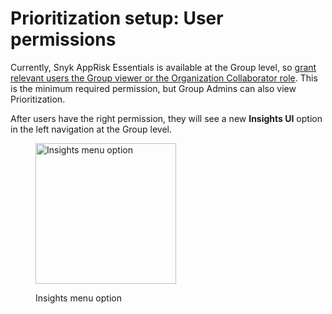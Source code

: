 # Prioritization setup: User permissions

Currently, Snyk AppRisk Essentials is available at the Group level, so [grant relevant users the Group viewer or the Organization Collaborator role](../../../../snyk-admin/manage-permissions-and-roles/manage-member-roles.md#manage-roles). This is the minimum required permission, but Group Admins can also view Prioritization.

After users have the right permission, they will see a new **Insights UI** option in the left navigation at the Group level.

<div align="left">

<figure><img src="../../../../.gitbook/assets/Screenshot 2023-06-06 at 14.18.09.png" alt="Insights menu option" width="225"><figcaption><p>Insights menu option</p></figcaption></figure>

</div>
